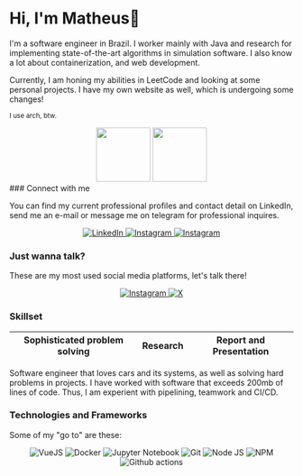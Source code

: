 # Hi, I'm Matheus👋

I'm a software engineer in Brazil. I worker mainly with Java and research for implementing state-of-the-art algorithms in simulation software. I also know a lot about containerization, and web development. 

Currently, I am honing my abilities in LeetCode and looking at some personal projects. I have my own website as well, which is undergoing some changes!

<sub>I use arch, btw.</sub>
<div align="center">
    <img src="https://github-readme-stats.vercel.app/api?username=MatheusOde&show_icons=true&theme=merko" style="height: 10vw"></img>
    <img src="https://github-readme-stats.vercel.app/api/top-langs/?username=MatheusOde&layout=compact&theme=vision-friendly-dark" style="height: 10vw"></img>
</div>
### Connect with me

You can find my current professional profiles and contact detail on LinkedIn, send me an e-mail or message me on telegram for professional inquires.
<div align="center">
    <a href="https://www.linkedin.com/in/matheus-odebrecht/">
        <img src="https://img.shields.io/badge/LinkedIn-0077B5?style=for-the-badge&logo=linkedin&logoColor=white" alt="LinkedIn"/>
    </a>
    <a href="mailto:matheusode@gmail.com">
        <img src="https://img.shields.io/badge/Gmail-D14836?style=for-the-badge&logo=gmail&logoColor=white" alt="Instagram"/>
    </a>
    <a href="https://telegram.me/matheusode">
        <img src="https://img.shields.io/badge/Telegram-2AABEE?style=for-the-badge&logo=telegram&logoColor=white" alt="Instagram"/>
    </a>
</div>

### Just wanna talk?

These are my most used social media platforms, let's talk there!

<div align="center">
    <a href="https://www.instagram.com/_matheusode/">
        <img src="https://img.shields.io/badge/Instagram-E4405F?style=for-the-badge&logo=instagram&logoColor=white" alt="Instagram"/>
    </a>
    <a href="https://twitter.com/_matheusode">
        <img src="https://img.shields.io/badge/Twitter-000000?style=for-the-badge&logo=X&logoColor=white" alt="X"/>
    </a>
</div>

### Skillset
<div align="center">

| Sophisticated problem solving | Research | Report and Presentation |
|:--------------:|:--------------:|:--------------:|

</div>

Software engineer that loves cars and its systems, as well as solving hard problems in projects. I have worked with software that exceeds 200mb of lines of code. Thus, I am experient with pipelining, teamwork and CI/CD.

### Technologies and Frameworks

Some of my "go to" are these:

<div align="center">
        <img src="https://img.shields.io/badge/VueJS-77a50e?style=for-the-badge&logo=vue.js&logoColor=white" alt="VueJS"/>
        <img src="https://img.shields.io/badge/Docker-70a6d6?style=for-the-badge&logo=docker&logoColor=white" alt="Docker"/>
        <img src="https://img.shields.io/badge/Jupyter-fc9223?style=for-the-badge&logo=jupyter&logoColor=white" alt="Jupyter Notebook"/>
        <img src="https://img.shields.io/badge/git-%23F05033.svg?style=for-the-badge&logo=git&logoColor=white" alt="Git"/>
        <img src="https://img.shields.io/badge/node.js-6DA55F?style=for-the-badge&logo=node.js&logoColor=white" alt="Node JS"/>
        <img src="https://img.shields.io/badge/NPM-%23CB3837.svg?style=for-the-badge&logo=npm&logoColor=white" alt="NPM"/>
        <img src="https://img.shields.io/badge/github%20actions-%232671E5.svg?style=for-the-badge&logo=githubactions&logoColor=white" alt="Github actions"/>
</div>
